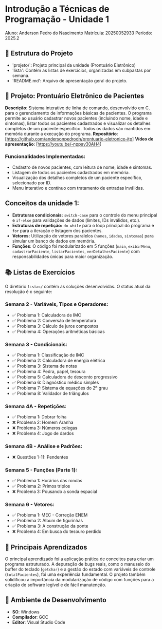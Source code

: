 # Introdução a Técnicas de Programação  - Unidade 1 
Aluno: Anderson Pedro do Nascimento 
Matrícula: 20250052933
Período: 2025.2

## 📁 Estrutura do Projeto

- 'projeto/': Projeto principal da unidade (Prontuário Eletrônico)
- 'lista': Contém as listas de exercícios, organizadas em subpastas por semana.
- 'README.md': Arquivo de apresentação geral do projeto.

## 🚀 Projeto: Prontuário Eletrônico de Pacientes
**Descrição**: Sistema interativo de linha de comando, desenvolvido em C, para o gerenciamento de informações básicas de pacientes. O programa permite ao usuário cadastrar novos pacientes (incluindo nome, idade e sintomas), listar todos os pacientes cadastrados e visualizar os detalhes completos de um paciente específico. Todos os dados são mantidos em memória durante a execução do programa.
**Repositório**: [https://github.com/andersonpedrodn/prontuario-eletronico-itp] 
**Vídeo de apresentação**: [https://youtu.be/-nppav30AH4] 

### Funcionalidades Implementadas:
- Cadastro de novos pacientes, com leitura de nome, idade e sintomas.
- Listagem de todos os pacientes cadastrados em memória.
- Visualização dos detalhes completos de um paciente específico, selecionado por ID.
- Menu interativo e contínuo com tratamento de entradas inválidas.

## Conceitos da **unidade 1**:
- **Estruturas condicionais:** `switch-case` para o controle do menu principal e `if-else` para validações de dados (limites, IDs inválidos, etc.).
- **Estruturas de repetição:** `do-while` para o loop principal do programa e `for` para a iteração e listagem dos pacientes.
- **Vetores:** Utilização de vetores paralelos (`nomes`, `idades`, `sintomas`) para simular um banco de dados em memória.
- **Funções:** O código foi modularizado em 5 funções (`main`, `exibirMenu`, `cadastrarPaciente`, `listarPacientes`, `verDetalhesPaciente`) com responsabilidades únicas para maior organização.

## 📚 Listas de Exercícios

O diretório `listas/` contém as soluções desenvolvidas. O status atual da resolução é o seguinte:
### Semana 2 - Variáveis, Tipos e Operadores:
- ✅ Problema 1: Calculadora de IMC
- ✅ Problema 2: Conversão de temperatura
- ✅ Problema 3: Cálculo de juros compostos
- ✅ Problema 4: Operações aritméticas básicas
### Semana 3 - Condicionais:
- ✅ Problema 1: Classificação de IMC
- ✅ Problema 2: Calculadora de energia elétrica
- ✅ Problema 3: Sistema de notas
- ✅ Problema 4: Pedra, papel, tesoura
- ✅ Problema 5: Calculadora de desconto progressivo
- ✅ Problema 6: Diagnóstico médico simples
- ✅ Problema 7: Sistema de equações do 2º grau
- ✅ Problema 8: Validador de triângulos
### Semana 4A - Repetições:
- ✅ Problema 1: Dobrar folha
- ❌ Problema 2: Homem Aranha
- ❌ Problema 3: Números colegas
- ❌ Problema 4: Jogo de dardos
### Semana 4B - Análise e Padrões:
- ❌ Questões 1-11: Pendentes
### Semana 5 - Funções (Parte 1):
- ✅ Problema 1: Horários das rondas
- ✅ Problema 2: Primos triplos
- ❌ Problema 3: Pousando a sonda espacial
### Semana 6 - Vetores:
- ✅ Problema 1: MEC - Correção ENEM
- ✅ Problema 2: Álbum de figurinhas
- ✅ Problema 3: A construção da ponte
- ❌ Problema 4: Em busca do tesouro perdido

## 🎯 Principais Aprendizados
O principal aprendizado foi a aplicação prática de conceitos para criar um programa estruturado. A depuração de bugs reais, como o manuseio do buffer do teclado (`getchar`) e a gestão do estado com variáveis de controle (`totalPacientes`), foi uma experiência fundamental. O projeto também solidificou a importância da modularização de código com funções para a criação de software legível e de fácil manutenção.

## 🔧 Ambiente de Desenvolvimento
- **SO**: Windows 
- **Compilador**: GCC
- **Editor**: Visual Studio Code